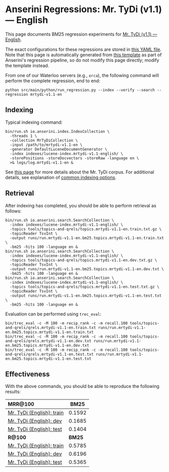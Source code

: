 # Anserini Regressions: Mr. TyDi (v1.1) &mdash; English

This page documents BM25 regression experiments for [Mr. TyDi (v1.1) &mdash; English](https://github.com/castorini/mr.tydi).

The exact configurations for these regressions are stored in [this YAML file](../../src/main/resources/regression/mrtydi-v1.1-en.yaml).
Note that this page is automatically generated from [this template](../../src/main/resources/docgen/templates/mrtydi-v1.1-en.template) as part of Anserini's regression pipeline, so do not modify this page directly; modify the template instead.

From one of our Waterloo servers (e.g., `orca`), the following command will perform the complete regression, end to end:

```
python src/main/python/run_regression.py --index --verify --search --regression mrtydi-v1.1-en
```

## Indexing

Typical indexing command:

```
bin/run.sh io.anserini.index.IndexCollection \
  -threads 1 \
  -collection MrTyDiCollection \
  -input /path/to/mrtydi-v1.1-en \
  -generator DefaultLuceneDocumentGenerator \
  -index indexes/lucene-index.mrtydi-v1.1-english/ \
  -storePositions -storeDocvectors -storeRaw -language en \
  >& logs/log.mrtydi-v1.1-en &
```

See [this page](https://github.com/castorini/mr.tydi) for more details about the Mr. TyDi corpus.
For additional details, see explanation of [common indexing options](../../docs/common-indexing-options.md).

## Retrieval

After indexing has completed, you should be able to perform retrieval as follows:

```
bin/run.sh io.anserini.search.SearchCollection \
  -index indexes/lucene-index.mrtydi-v1.1-english/ \
  -topics tools/topics-and-qrels/topics.mrtydi-v1.1-en.train.txt.gz \
  -topicReader TsvInt \
  -output runs/run.mrtydi-v1.1-en.bm25.topics.mrtydi-v1.1-en.train.txt \
  -bm25 -hits 100 -language en &
bin/run.sh io.anserini.search.SearchCollection \
  -index indexes/lucene-index.mrtydi-v1.1-english/ \
  -topics tools/topics-and-qrels/topics.mrtydi-v1.1-en.dev.txt.gz \
  -topicReader TsvInt \
  -output runs/run.mrtydi-v1.1-en.bm25.topics.mrtydi-v1.1-en.dev.txt \
  -bm25 -hits 100 -language en &
bin/run.sh io.anserini.search.SearchCollection \
  -index indexes/lucene-index.mrtydi-v1.1-english/ \
  -topics tools/topics-and-qrels/topics.mrtydi-v1.1-en.test.txt.gz \
  -topicReader TsvInt \
  -output runs/run.mrtydi-v1.1-en.bm25.topics.mrtydi-v1.1-en.test.txt \
  -bm25 -hits 100 -language en &
```

Evaluation can be performed using `trec_eval`:

```
bin/trec_eval -c -M 100 -m recip_rank -c -m recall.100 tools/topics-and-qrels/qrels.mrtydi-v1.1-en.train.txt runs/run.mrtydi-v1.1-en.bm25.topics.mrtydi-v1.1-en.train.txt
bin/trec_eval -c -M 100 -m recip_rank -c -m recall.100 tools/topics-and-qrels/qrels.mrtydi-v1.1-en.dev.txt runs/run.mrtydi-v1.1-en.bm25.topics.mrtydi-v1.1-en.dev.txt
bin/trec_eval -c -M 100 -m recip_rank -c -m recall.100 tools/topics-and-qrels/qrels.mrtydi-v1.1-en.test.txt runs/run.mrtydi-v1.1-en.bm25.topics.mrtydi-v1.1-en.test.txt
```

## Effectiveness

With the above commands, you should be able to reproduce the following results:

| **MRR@100**                                                                                                  | **BM25**  |
|:-------------------------------------------------------------------------------------------------------------|-----------|
| [Mr. TyDi (English): train](https://github.com/castorini/mr.tydi)                                            | 0.1592    |
| [Mr. TyDi (English): dev](https://github.com/castorini/mr.tydi)                                              | 0.1685    |
| [Mr. TyDi (English): test](https://github.com/castorini/mr.tydi)                                             | 0.1404    |
| **R@100**                                                                                                    | **BM25**  |
| [Mr. TyDi (English): train](https://github.com/castorini/mr.tydi)                                            | 0.5785    |
| [Mr. TyDi (English): dev](https://github.com/castorini/mr.tydi)                                              | 0.6196    |
| [Mr. TyDi (English): test](https://github.com/castorini/mr.tydi)                                             | 0.5365    |
